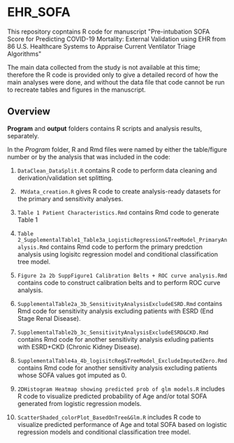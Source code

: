 # EHR_SOFA
This repository copntains R code for manuscript "Pre-intubation SOFA Score for Predicting COVID-19 Mortality: External Validation using EHR from 86 U.S. Healthcare Systems to Appraise Current Ventilator Triage Algorithms"

The main data collected from the study is not available at this time; therefore the R code is provided only to give a detailed record of how the main analyses were done, and without the data file that code cannot be run to recreate tables and figures in the manuscript. 

## Overview

**Program** and **output** folders contains R scripts and analysis results, separately. 

In the *Program* folder, R and Rmd files were named by either the table/figure number or by the analysis that was included in the code:

1. `DataClean_DataSplit.R` contains R code to perform data cleaning and derivation/validation set splitting.
2. ` MVdata_creation.R` gives R code to create analysis-ready datasets for the primary and sensitivity analyses.
3. `Table 1 Patient Characteristics.Rmd` contains Rmd code to generate Table 1
4. `Table 2_SupplementalTable1_Table3a_LogisticRegression&TreeModel_PrimaryAnalysis.Rmd` contains Rmd code to perform the primary predction analysis using logisitc regression model and conditional classification tree model. 
5. `Figure 2a 2b SuppFigure1 Calibration Belts + ROC curve analysis.Rmd` contains code to construct calibration belts and to perform ROC curve analysis.

6. `SupplementalTable2a_3b_SensitivityAnalysisExcludeESRD.Rmd` contains Rmd code for sensitivity analysis excluding patients with ESRD (End Stage Renal Disease).
7. `SupplementalTable2b_3c_SensitivityAnalysisExcludeESRD&CKD.Rmd` contains Rmd code for another sensitivity analysis exluding patients with ESRD+CKD (Chronic Kidney Disease).
8. `SupplementalTable4a_4b_logisitcReg&TreeModel_ExcludeImputedZero.Rmd` contains Rmd code for another sensitivity analysis excluding patients whose SOFA values got imputed as 0.

9. `2DHistogram Heatmap showing predicted prob of glm models.R` includes R code to visualize predicted probability of Age and/or total SOFA generated from logistic regression models.
10. `ScatterShaded_colorPlot_BasedOnTree&Glm.R` includes R code to visualize predicted performance of Age and total SOFA based on logistic regression models and conditional classification tree model.

